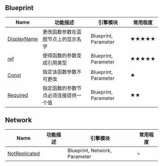  ## Blueprint

| Name                                                       | 功能描述                             | 引擎模块                      | 常用程度 |
| ---------------------------------------------------------- | ------------------------------------ | ----------------------------- | -------- |
| [DisplayName](UPARAM/Blueprint/DisplayName/DisplayName.md) | 更改函数参数在蓝图节点上的显示名字   | Blueprint, Parameter          | ★★★★★    |
| [ref](UPARAM/Blueprint/ref/ref.md)                         | 使得函数的参数变成引用类型           | Blueprint, Parameter          | ★★★★★    |
| [Const](UPARAM/Blueprint/Const/Const.md)                   | 指定该函数参数不可更改               | Blueprint, Parameter          | ★        |
| [Required](UPARAM/Blueprint/Required/Required.md)          | 指定函数的参数节点必须连接提供一个值 | Blueprint, Parameter          | ★★       |


 ## Network

| Name                                                       | 功能描述                             | 引擎模块                      | 常用程度 |
| ---------------------------------------------------------- | ------------------------------------ | ----------------------------- | -------- |
| [NotReplicated](UPARAM/Network/NotReplicated.md)           |                                      | Blueprint, Network, Parameter | 💀        |
